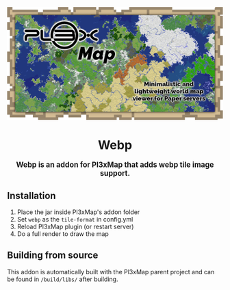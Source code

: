 <div align="center">
<img src="https://raw.githubusercontent.com/BillyGalbreath/Pl3xMap/v2/webmap/public/images/og.png" alt="Pl3xMap">

# Webp

<big><b>Webp is an addon for Pl3xMap that adds webp tile image support.</b></big>

</div>

## Installation

1) Place the jar inside Pl3xMap's addon folder
2) Set `webp` as the `tile-format` in config.yml
3) Reload Pl3xMap plugin (or restart server)
4) Do a full render to draw the map

## Building from source

This addon is automatically built with the Pl3xMap parent project and can be found in `/build/libs/` after building.
